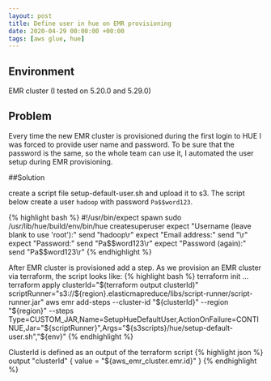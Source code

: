 ```yaml
---
layout: post
title: Define user in hue on EMR provisioning
date: 2020-04-29 00:00:00 +00:00
tags: [aws glue, hue]
---
```

## Environment
EMR cluster (I tested on 5.20.0 and 5.29.0) 

## Problem
Every time the new EMR cluster is provisioned during the first login to HUE I was forced to provide user name and password. To be sure that the password is the same, so the whole team can use it, I automated the user setup during EMR provisioning.  


##Solution

create a script file setup-default-user.sh and upload it to s3. The script below create a user `hadoop` with password `Pa$$word123`.

{% highlight bash %}
    #!/usr/bin/expect
    spawn sudo /usr/lib/hue/build/env/bin/hue createsuperuser
    expect "Username (leave blank to use 'root'):"
    send "hadoop\r"
    expect "Email address:"
    send "\r"
    expect "Password:"
    send "Pa\$\$word123\r"
    expect "Password (again):"
    send "Pa\$\$word123\r"
{% endhighlight %}

After EMR cluster is provisioned add a step. As we provision an EMR cluster via terraform, the script looks like:
{% highlight bash %}
     terraform init ...
     terraform apply
     clusterId="$(terraform output clusterId)"
     scriptRunner="s3://${region}.elasticmapreduce/libs/script-runner/script-runner.jar"
     aws emr add-steps --cluster-id "${clusterId}" --region "${region}" --steps Type=CUSTOM_JAR,Name=SetupHueDefaultUser,ActionOnFailure=CONTINUE,Jar="${scriptRunner}",Args="${s3scripts}/hue/setup-default-user.sh","${env}"
{% endhighlight %}

ClusterId is defined as an output of the terraform script
{% highlight json %}
    output "clusterId" {
      value = "${aws_emr_cluster.emr.id}"
    }
{% endhighlight %}
